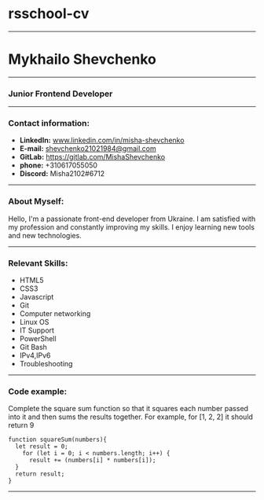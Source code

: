 # rsschool-cv 
---
# Mykhailo Shevchenko
---
### Junior Frontend Developer
---
### Contact information:
* **LinkedIn:** www.linkedin.com/in/misha-shevchenko
* **E-mail:** shevchenko21021984@gmail.com
* **GitLab:** https://gitlab.com/MishaShevchenko
* **phone:** +310617055050 
* **Discord:** Misha2102#6712 
---
### About Myself:
Hello, I'm a passionate front-end developer from Ukraine. I am satisfied with my profession and constantly improving my skills. I enjoy learning new tools and new technologies.

---
### Relevant Skills:
* HTML5
* CSS3
* Javascript
* Git
* Computer networking
* Linux OS
* IT Support
* PowerShell
* Git Bash
* IPv4,IPv6
* Troubleshooting 
---
### Code example:
Complete the square sum function so that it squares each number passed into it and then sums the results together.
For example, for [1, 2, 2] it should return 9 
```
function squareSum(numbers){ 
  let result = 0;
    for (let i = 0; i < numbers.length; i++) {
      result += (numbers[i] * numbers[i]);
  }
  return result;
}
```
---
